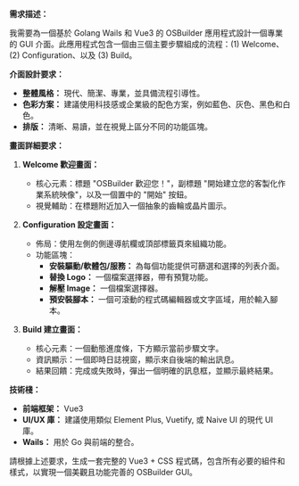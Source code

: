 **需求描述：**

我需要為一個基於 Golang Wails 和 Vue3 的 OSBuilder 應用程式設計一個專業的 GUI 介面。此應用程式包含一個由三個主要步驟組成的流程：(1) Welcome、(2) Configuration、以及 (3) Build。

**介面設計要求：**
* **整體風格：** 現代、簡潔、專業，並具備流程引導性。
* **色彩方案：** 建議使用科技感或企業級的配色方案，例如藍色、灰色、黑色和白色。
* **排版：** 清晰、易讀，並在視覺上區分不同的功能區塊。

**畫面詳細要求：**

1.  **Welcome 歡迎畫面：**
    * 核心元素：標題 "OSBuilder 歡迎您！"，副標題 "開始建立您的客製化作業系統映像"，以及一個置中的 "開始" 按鈕。
    * 視覺輔助：在標題附近加入一個抽象的齒輪或晶片圖示。

2.  **Configuration 設定畫面：**
    * 佈局：使用左側的側邊導航欄或頂部標籤頁來組織功能。
    * 功能區塊：
        * **安裝驅動/軟體包/服務：** 為每個功能提供可篩選和選擇的列表介面。
        * **替換 Logo：** 一個檔案選擇器，帶有預覽功能。
        * **解壓 Image：** 一個檔案選擇器。
        * **預安裝腳本：** 一個可滾動的程式碼編輯器或文字區域，用於輸入腳本。

3.  **Build 建立畫面：**
    * 核心元素：一個動態進度條，下方顯示當前步驟文字。
    * 資訊顯示：一個即時日誌視窗，顯示來自後端的輸出訊息。
    * 結果回饋：完成或失敗時，彈出一個明確的訊息框，並顯示最終結果。

**技術棧：**

* **前端框架：** Vue3
* **UI/UX 庫：** 建議使用類似 Element Plus, Vuetify, 或 Naive UI 的現代 UI 庫。
* **Wails：** 用於 Go 與前端的整合。

請根據上述要求，生成一套完整的 Vue3 + CSS 程式碼，包含所有必要的組件和樣式，以實現一個美觀且功能完善的 OSBuilder GUI。